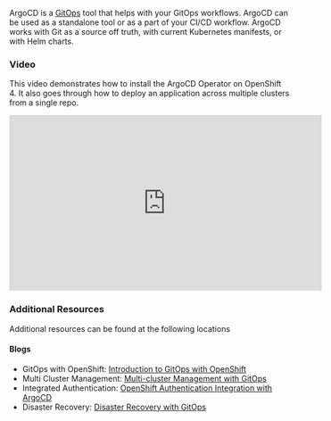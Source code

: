 
ArgoCD is a [GitOps](https://www.openshift.com/blog/introduction-to-gitops-with-openshift) tool that helps with your GitOps workflows. ArgoCD can be used as a standalone tool or as a part of your CI/CD workflow. ArgoCD works with Git as a source off truth, with current Kubernetes manifests, or with Helm charts.

### Video

This video demonstrates how to install the ArgoCD Operator on OpenShift 4. It also goes through how to deploy an application across multiple clusters from a single repo.

<iframe width="560" height="315" src="https://www.youtube.com/embed/xYCX2EejSMc" frameborder="0" allow="accelerometer; autoplay; encrypted-media; gyroscope; picture-in-picture" allowfullscreen></iframe>

### Additional Resources

Additional resources can be found at the following locations

#### Blogs

* GitOps with OpenShift: [Introduction to GitOps with OpenShift](https://www.openshift.com/blog/introduction-to-gitops-with-openshift)
* Multi Cluster Management: [Multi-cluster Management with GitOps](https://www.openshift.com/blog/multi-cluster-management-with-gitops)
* Integrated Authentication: [OpenShift Authentication Integration with ArgoCD](https://www.openshift.com/blog/openshift-authentication-integration-with-argocd)
* Disaster Recovery: [Disaster Recovery with GitOps](https://www.openshift.com/blog/disaster-recovery-with-gitops)

